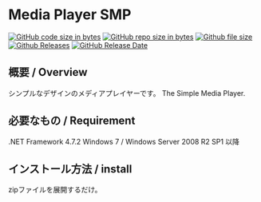 # Media Player SMP

[![GitHub code size in bytes](https://img.shields.io/github/languages/code-size/badges/shields.svg)](https://github.com/kizuki1749/Media-Player-SMP/)
[![GitHub repo size in bytes](https://img.shields.io/github/repo-size/badges/shields.svg)](https://github.com/kizuki1749/Media-Player-SMP/)
[![Github file size](https://img.shields.io/github/size/webcaetano/craft/build/phaser-craft.min.js.svg)](https://github.com/kizuki1749/Media-Player-SMP/)
[![Github Releases](https://img.shields.io/github/downloads/atom/atom/latest/total.svg)](https://github.com/kizuki1749/Media-Player-SMP/)
[![GitHub Release Date](https://img.shields.io/github/release-date/SubtitleEdit/subtitleedit.svg)](https://github.com/kizuki1749/Media-Player-SMP/)

## 概要 / Overview
シンプルなデザインのメディアプレイヤーです。
The Simple Media Player.

## 必要なもの / Requirement
.NET Framework 4.7.2
Windows 7 / Windows Server 2008 R2 SP1 以降

## インストール方法 / install
zipファイルを展開するだけ。
